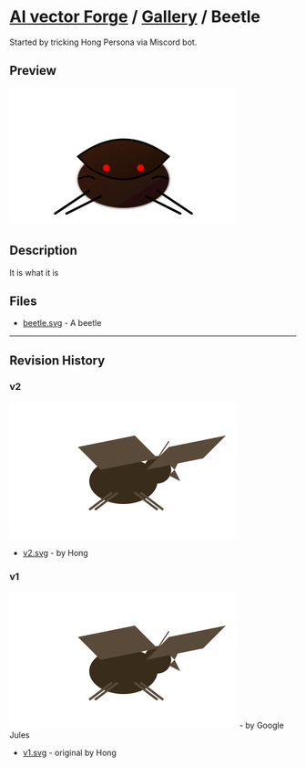 # [AI vector Forge](../../README.md) / [Gallery](../../gallery/README.md) / Beetle

Started by tricking Hong Persona via Miscord bot.

## Preview

![Beetle](./beetle.svg)

## Description

It is what it is

## Files

- [beetle.svg](./beetle.svg) - A beetle

---

## Revision History

### v2

![v2](./revisions/v1.svg)

- [v2.svg](./revisions/v1.svg) - by Hong

### v1

![v1](./revisions/v1.svg) - by Google Jules

- [v1.svg](./revisions/v1.svg) - original by Hong
